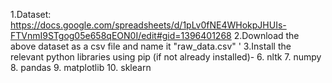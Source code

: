 1.Dataset: https://docs.google.com/spreadsheets/d/1pLv0fNE4WHokpJHUIs-FTVnmI9STgog05e658qEON0I/edit#gid=1396401268
2.Download the above dataset as a csv file and name it "raw_data.csv" '
3.Install the relevant python libraries using pip (if not already installed)-
6. nltk
7. numpy
8. pandas
9. matplotlib
10. sklearn 
